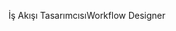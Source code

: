 <span data-ttu-id="9604c-101">İş Akışı Tasarımcısı</span><span class="sxs-lookup"><span data-stu-id="9604c-101">Workflow Designer</span></span>